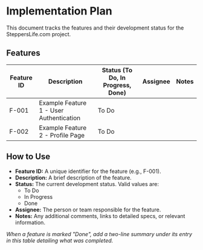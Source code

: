 # Implementation Plan

This document tracks the features and their development status for the SteppersLife.com project.

## Features

| Feature ID | Description | Status (To Do, In Progress, Done) | Assignee | Notes |
|---|---|---|---|---|
| F-001      | Example Feature 1 - User Authentication | To Do                     |          |       |
| F-002      | Example Feature 2 - Profile Page        | To Do                     |          |       |

## How to Use

- **Feature ID:** A unique identifier for the feature (e.g., F-001).
- **Description:** A brief description of the feature.
- **Status:** The current development status. Valid values are:
    - To Do
    - In Progress
    - Done
- **Assignee:** The person or team responsible for the feature.
- **Notes:** Any additional comments, links to detailed specs, or relevant information.

*When a feature is marked "Done", add a two-line summary under its entry in this table detailing what was completed.* 